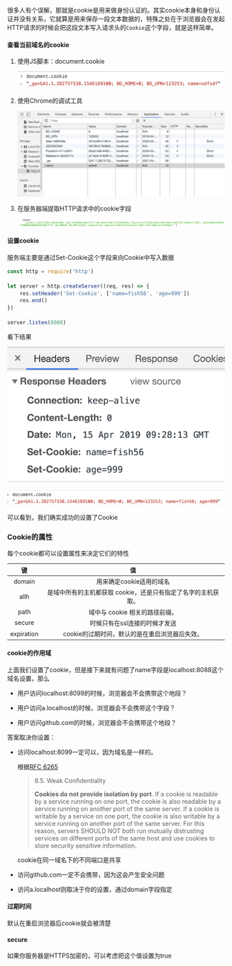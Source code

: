 很多人有个误解，那就是cookie是用来做身份认证的。其实cookie本身和身份认证并没有关系，它就算是用来保存一段文本数据的，特殊之处在于浏览器会在发起HTTP请求的时候会把这段文本写入请求头的`Cookie`这个字段，就是这样简单。

#### 查看当前域名的cookie

1. 使用JS脚本：document.cookie

   ![20190415171625](assets/20190415171625.png)

2. 使用Chrome的调试工具

   ![20190415171639](assets/20190415171639.png)

3. 在服务器端提取HTTP请求中的cookie字段

   ![20190415171723](assets/20190415171723.png)



#### 设置cookie

服务端主要是通过Set-Cookie这个字段来向Cookie中写入数据

```js
const http = require('http')

let server = http.createServer((req, res) => {
    res.setHeader('Set-Cookie', ['name=fish56', 'age=999'])
    res.end()
})

server.listen(8088)
```

看下结果

![20190415172845](assets/20190415172845.png)

![20190415172859](assets/20190415172859.png)

可以看到，我们确实成功的设置了Cookie



### Cookie的属性

每个cookie都可以设置属性来决定它们的特性

|     键     |                              值                              |
| :--------: | :----------------------------------------------------------: |
|   domain   |                   用来确定cookie适用的域名                   |
|    allh    | 是域中所有的主机都获取 cookie，还是只有指定了名字的主机获取。 |
|    path    |                域中与 cookie 相关的路径前缀。                |
|   secure   |                时候只有在ssl连接的时候才发送                 |
| expiration |        cookie的过期时间，默认的是在重启浏览器后失效。        |

#### cookie的作用域

上面我们设置了cookie，但是接下来就有问题了name字段是localhost:8088这个域名设置，那么

- 用户访问localhost:8099的时候，浏览器会不会携带这个地段？

- 用户访问a.localhost的时候，浏览器会不会携带这个字段？
- 用户访问github.com的时候，浏览器会不会携带这个地段？

答案取决你设置：

- 访问localhost:8099一定可以，因为域名是一样的。

  根据[RFC 6265](http://tools.ietf.org/html/rfc6265)

  > 8.5. Weak Confidentiality
  >
  > **Cookies do not provide isolation by port**. If a cookie is readable by a service running on one port, the cookie is also readable by a service running on another port of the same server. If a cookie is writable by a service on one port, the cookie is also writable by a service running on another port of the same server. For this reason, servers SHOULD NOT both run mutually distrusting services on different ports of the same host and use cookies to store security sensitive information.

  cookie在同一域名下的不同端口是共享

- 访问github.com一定不会携带，因为这会产生安全问题

- 访问a.localhost则取决于你的设置，通过domain字段指定



#### 过期时间

默认在重启浏览器后cookie就会被清楚

#### secure

如果你服务器是HTTPS加密的，可以考虑把这个值设置为true